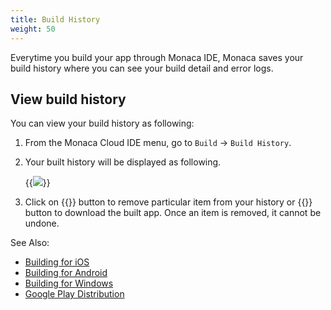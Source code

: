 ```yaml
---
title: Build History
weight: 50
---
```


Everytime you build your app through Monaca IDE, Monaca saves your build
history where you can see your build detail and error logs.

## View build history

You can view your build history as following:

1.  From the Monaca Cloud IDE menu, go to `Build` &rarr; `Build History`.
2.  Your built history will be displayed as following.

    {{<img src="/images/monaca_ide/manual/build/history/1.png">}}

3.  Click on {{<guilabel name="Remove">}} button to remove particular item from your history
    or {{<guilabel name="Download">}} button to download the built app. Once an item is removed, it cannot be undone.

See Also: 

- [Building for iOS](../ios/build_ios)
- [Building for Android](../ios/build_ios)
- [Building for Windows](../build_winrt)
- [Google Play Distribution](../../deploy/google_play)
